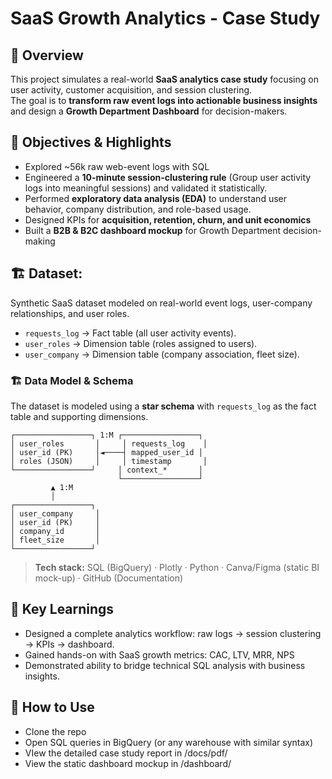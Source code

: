 # SaaS Growth Analytics - Case Study

## 📌 Overview  
This project simulates a real-world **SaaS analytics case study** focusing on user activity, customer acquisition, and session clustering.  
The goal is to **transform raw event logs into actionable business insights** and design a **Growth Department Dashboard** for decision-makers.  


## 🎯 Objectives &  Highlights 
- Explored ~56k raw web-event logs with SQL
- Engineered a **10-minute session-clustering rule** (Group user activity logs into meaningful sessions) and validated it statistically.
- Performed **exploratory data analysis (EDA)** to understand user behavior, company distribution, and role-based usage. 
- Designed KPIs for **acquisition, retention, churn, and unit economics** 
- Built a **B2B & B2C dashboard mockup** for Growth Department decision-making


## 🏗️ Dataset:
Synthetic SaaS dataset modeled on real-world event logs, user-company relationships, and user roles.

- `requests_log` → Fact table (all user activity events).
- `user_roles` → Dimension table (roles assigned to users).
- `user_company` → Dimension table (company association, fleet size).
  
### 🏗️ Data Model & Schema  
The dataset is modeled using a **star schema** with `requests_log` as the fact table and supporting dimensions.  

```text
┌─────────────────┐ 1:M ┌─────────────────┐
│ user_roles       │     │ requests_log    │
│ user_id (PK)     │◄────┤ mapped_user_id │
│ roles (JSON)     │     │ timestamp       │
└─────────────────┘     │ context_*       │
                        └─────────────────┘
         ▲ 1:M
         │
┌─────────────────┐
│ user_company     │
│ user_id (PK)     │
│ company_id       │
│ fleet_size       │
└─────────────────┘
```

> **Tech stack:** SQL (BigQuery) · Plotly · Python · Canva/Figma (static BI mock-up) · GitHub (Documentation)


## 📌 Key Learnings
- Designed a complete analytics workflow: raw logs → session clustering → KPIs → dashboard.
- Gained hands-on with SaaS growth metrics: CAC, LTV, MRR, NPS
- Demonstrated ability to bridge technical SQL analysis with business insights.

## 🚀 How to Use
- Clone the repo
- Open SQL queries in BigQuery (or any warehouse with similar syntax)
- VIew the detailed case study report in /docs/pdf/
- View the static dashboard mockup in /dashboard/
